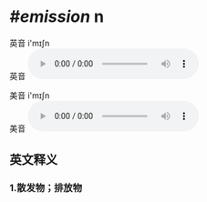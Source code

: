 # ***\#emission*** n
英音 i'mɪʃn  
英音
<audio src="./media/emission1_AAC.aac" controls="controls"></audio>

美音 i'mɪʃn  
美音
<audio src="./media/emission1_AAC.aac" controls="controls"></audio>



  

英文释义
---
### 1.**散发物；排放物**  


